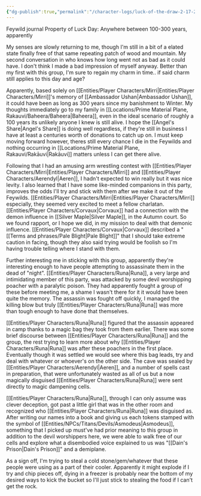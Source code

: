 ```yaml
---
{"dg-publish":true,"permalink":"/character-logs/luck-of-the-draw-2-17-24/","tags":["Plot","Campaign"]}
---
```


Feywild journal
Property of Luck
Day: Anywhere between 100-300 years, apparently

My senses are slowly returning to me, though I'm still in a bit of a elated state finally free of that same repeating patch of wood and mountain. My second conversation in who knows how long went not as bad as it could have. I don't think I made a bad impression of myself anyway. Better than my first with this group, I'm sure to regain my charm in time.. if said charm still applies to this day and age?

Apparently, based solely on [[Entities/Player Characters/Mirri\|Entities/Player Characters/Mirri]]'s memory of [[Ambassador Ushan\|Ambassador Ushan]], it could have been as long as 300 years since my banishment to Winter. My thoughts immediately go to my family in [[Locations/Prime Material Plane, Rakauvi/Baheera/Baheera\|Baheera]], even in the ideal scenario of roughly a 100 years its unlikely anyone I knew is still alive. I hope the [[Angel's Share\|Angel's Share]] is doing well regardless, if they're still in business I have at least a centuries worth of donations to catch up on. I must keep moving forward however, theres still every chance I die in the Feywilds and nothing occurring in [[Locations/Prime Material Plane, Rakauvi/Rakāuvi\|Rakāuvi]] matters unless I can get there alive. 

Following that I had an amusing arm wrestling contest with [[Entities/Player Characters/Mirri\|Entities/Player Characters/Mirri]] and [[Entities/Player Characters/Aerendyl\|Aeren]], I hadn't expected to win really but it was nice levity. I also learned that I have some like-minded companions in this party, improves the odds I'll try and stick with them after we make it out of the Feywilds. [[Entities/Player Characters/Mirri\|Entities/Player Characters/Mirri]] especially, they seemed very excited to meet a fellow charlatan. [[Entities/Player Characters/Corvaux\|Corvaux]] had a connection with the demon influence in [[Silver Maple\|Silver Maple]], in the Autumn court. So we found rapport, or I hope we did, in my mission to deal with that demonic influence. [[Entities/Player Characters/Corvaux\|Corvaux]] described a "[[Terms and phrases/Pale Blight\|Pale Blight]]" that I should take extreme caution in facing, though they also said trying would be foolish so I'm having trouble telling where I stand with them.

Further interesting me in sticking with this group, apparently they're interesting enough to have people attempting to assassinate them in the dead of "night". [[Entities/Player Characters/Runa\|Runa]], a very large and intimidating member of this party, was attacked by some devil worshipping poacher with a paralytic poison. They had apparently fought a group of these before meeting me, a shame I wasn't there for it it would have been quite the memory. The assassin was fought off quickly, I managed the killing blow but truly [[Entities/Player Characters/Runa\|Runa]] was more than tough enough to have done that themselves. 

[[Entities/Player Characters/Runa\|Runa]] figured that the assassin appeared in camp thanks to a magic bag they took from them earlier. There was some brief discourse between [[Entities/Player Characters/Runa\|Runa]] and the group, the rest trying to learn more about why [[Entities/Player Characters/Runa\|Runa]] was after these poachers in the first place. Eventually though it was settled we would see where this bag leads, try and deal with whatever or whoever's on the other side. The cave was sealed by [[Entities/Player Characters/Aerendyl\|Aeren]], and a number of spells cast in preparation, that were unfortunately wasted as all of us but a now magically disguised [[Entities/Player Characters/Runa\|Runa]] were sent directly to magic dampening cells.

[[Entities/Player Characters/Runa\|Runa]], through I can only assume was clever deception, got past a little girl that was in the other room and recognized who [[Entities/Player Characters/Runa\|Runa]] was disguised as. After writing our names into a book and giving us each tokens stamped with the symbol of [[Entities/NPCs/Titans/Devils/Asmodeus\|Asmodeus]], something that I picked up must've had prior meaning to this group in addition to the devil worshippers here, we were able to walk free of our cells and explore what a disembodied voice explained to us was "[[Dain's Prison\|Dain's Prison]]" and a demiplane. 

As a sign off, I'm trying to steal a cold stone/gem/whatever that these people were using as a part of their cooler. Apparently it might explode if I try and chip pieces off, dying in a freezer is probably near the bottom of my desired ways to kick the bucket so I'll just stick to stealing the food if I can't get the rock.

